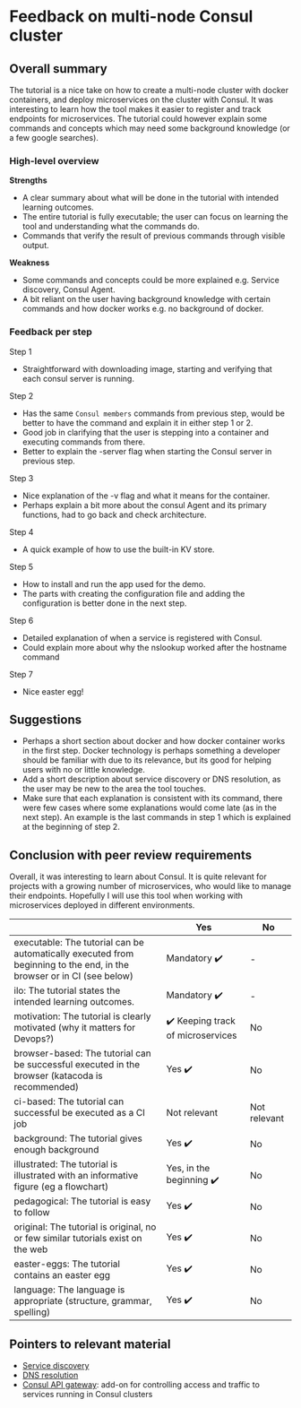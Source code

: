 # Feedback on multi-node Consul cluster

## Overall summary

The tutorial is a nice take on how to create a multi-node cluster with docker containers, and deploy microservices on the cluster with Consul. It was interesting to learn how the tool makes it easier to register and track endpoints for microservices. The tutorial could however explain some commands and concepts which may need some background knowledge (or a few google searches). 

### High-level overview

**Strengths** 
-	A clear summary about what will be done in the tutorial with intended learning outcomes.
-	The entire tutorial is fully executable; the user can focus on learning the tool and understanding what the commands do.
-	Commands that verify the result of previous commands through visible output. 

**Weakness**
-	Some commands and concepts could be more explained e.g. Service discovery, Consul Agent. 
-	A bit reliant on the user having background knowledge with certain commands and how docker works e.g. no background of docker.

### Feedback per step

Step 1
-	Straightforward with downloading image, starting and verifying that each consul server is running.

Step 2
-	Has the same ```Consul members``` commands from previous step, would be better to have the command and explain it in either step 1 or 2.
-	Good job in clarifying that the user is stepping into a container and executing commands from there. 
-	Better to explain the -server flag when starting the Consul server in previous step.

Step 3
-	Nice explanation of the -v flag and what it means for the container.
-	Perhaps explain a bit more about the consul Agent and its primary functions, had to go back and check architecture.

Step 4
-	A quick example of how to use the built-in KV store.
 
Step 5
-	How to install and run the app used for the demo.
-	The parts with creating the configuration file and adding the configuration is better done in the next step.

Step 6
-	Detailed explanation of when a service is registered with Consul.
-	Could explain more about why the nslookup worked after the hostname command

Step 7
-	Nice easter egg!

## Suggestions

-	Perhaps a short section about docker and how docker container works in the first step. Docker technology is perhaps something a developer should be familiar with due to its relevance, but its good for helping users with no or little knowledge.
-	Add a short description about service discovery or DNS resolution, as the user may be new to the area the tool touches.
-	Make sure that each explanation is consistent with its command, there were few cases where some explanations would come late (as in the next step). An example is the last commands in step 1 which is explained at the beginning of step 2.

## Conclusion with peer review requirements

Overall, it was interesting to learn about Consul. It is quite relevant for projects with a growing number of microservices, who would like to manage their endpoints. Hopefully I will use this tool when working with microservices deployed in different environments.

|                                             | Yes | No | 
|-------------------------------------------- | ----|----|
|executable: The tutorial can be automatically executed from beginning to the end, in the browser or in CI (see below) | Mandatory ✔️| - | 
|ilo: The tutorial states the intended learning outcomes. | Mandatory ✔️| - | 
|motivation: The tutorial is clearly motivated (why it matters for Devops?) | ✔️ Keeping track of microservices | No | 
|browser-based: The tutorial can be successful executed in the browser (katacoda is recommended) | Yes ✔️| No | 
|ci-based: The tutorial can successful be executed as a CI job | Not relevant | Not relevant | 
|background: The tutorial gives enough background | Yes ✔️| No | 
|illustrated: The tutorial is illustrated with an informative figure (eg a flowchart) | Yes, in the beginning ✔️| No | 
|pedagogical: The tutorial is easy to follow  | Yes ✔️| No | 
|original: The tutorial is original, no or few similar tutorials exist on the web | Yes ✔️| No |
|easter-eggs: The tutorial contains an easter egg | Yes ✔️| No | 
|language: The language is appropriate (structure, grammar, spelling) | Yes ✔️| No |

## Pointers to relevant material
- [Service discovery](https://avinetworks.com/glossary/service-discovery/)
- [DNS resolution](https://www.cloudns.net/blog/domain-name-resolution/)
- [Consul API gateway](https://www.consul.io/docs/api-gateway): add-on for controlling access and traffic to services running in Consul clusters

